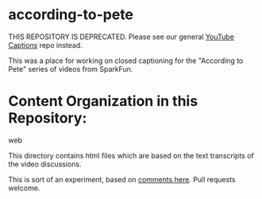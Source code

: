 according-to-pete
=================

THIS REPOSITORY IS DEPRECATED.  Please see our general
[YouTube Captions](https://github.com/sparkfun/YouTube_Captions/) repo instead.

This was a place for working on closed captioning for the "According to Pete" series
of videos from SparkFun.

Content Organization in this Repository:
========================================

web

This directory contains html files which are based on the text transcripts of the
video discussions.

This is sort of an experiment, based on [comments
here](http://www.sparkfun.com/news/1067#comment-5113da73ce395f517e000000). Pull requests
welcome.
